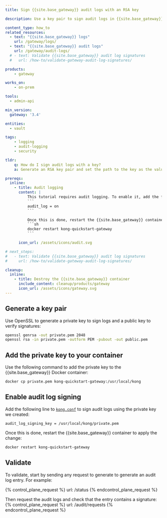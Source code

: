 ```yaml
---
title: Sign {{site.base_gateway}} audit logs with an RSA key

description: Use a key pair to sign audit logs in {{site.base_gateway}}.

content_type: how_to
related_resources:
  - text: "{{site.base_gateway}} logs"
    url: /gateway/logs/
  - text: "{{site.base_gateway}} audit logs"
    url: /gateway/audit-logs/
  # - text: Validate {{site.base_gateway}} audit log signatures
  #   url: /how-to/validate-gateway-audit-log-signatures/

products:
    - gateway

works_on:
    - on-prem

tools:
  - admin-api

min_version:
  gateway: '3.4'

entities: 
  - vault

tags:
    - logging
    - audit-logging
    - security

tldr:
    q: How do I sign audit logs with a key?
    a: Generate an RSA key pair and set the path to the key as the value of the [`audit_log_signing_key`](/gateway/configuration/#audit-log-signing-key) parameter in `kong.conf`.

prereqs:
  inline: 
    - title: Audit logging
      content: |
          This tutorial requires audit logging. To enable it, add the following line to [`kong.conf`](/gateway/manage-kong-conf/):
          ```
          audit_log = on
          ```

          Once this is done, restart the {{site.base_gateway}} container:
          ```sh
          docker restart kong-quickstart-gateway
          ```

      icon_url: /assets/icons/audit.svg

# next_steps:
#   - text: Validate {{site.base_gateway}} audit log signatures
#     url: /how-to/validate-gateway-audit-log-signatures/

cleanup:
  inline:
    - title: Destroy the {{site.base_gateway}} container
      include_content: cleanup/products/gateway
      icon_url: /assets/icons/gateway.svg
---
```


## Generate a key pair

Use OpenSSL to generate a private key to sign logs and a public key to verify signatures:
```sh
openssl genrsa -out private.pem 2048
openssl rsa -in private.pem -outform PEM -pubout -out public.pem
```

## Add the private key to your container

Use the following command to add the private key to the {{site.base_gateway}} Docker container:

```sh
docker cp private.pem kong-quickstart-gateway:/usr/local/kong
```

## Enable audit log signing

Add the following line to [`kong.conf`](/gateway/configuration/#audit-log-signing-key) to sign audit logs using the private key we created:
```
audit_log_signing_key = /usr/local/kong/private.pem
```

Once this is done, restart the {{site.base_gateway}} container to apply the change:
```sh
docker restart kong-quickstart-gateway
```

## Validate

To validate, start by sending any request to generate to generate an audit log entry. For example:

{% control_plane_request %}
url: /status
{% endcontrol_plane_request %}

Then request the audit logs and check that the entry contains a signature:
{% control_plane_request %}
url: /audit/requests
{% endcontrol_plane_request %}